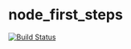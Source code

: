# node_first_steps
[![Build Status](https://app.travis-ci.com/Viollah/node_first_steps.svg?branch=master)](https://app.travis-ci.com/Viollah/node_first_steps)
